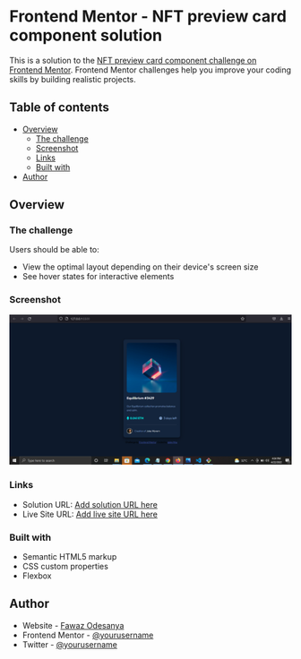 # Frontend Mentor - NFT preview card component solution

This is a solution to the [NFT preview card component challenge on Frontend Mentor](https://www.frontendmentor.io/challenges/nft-preview-card-component-SbdUL_w0U). Frontend Mentor challenges help you improve your coding skills by building realistic projects. 

## Table of contents

- [Overview](#overview)
  - [The challenge](#the-challenge)
  - [Screenshot](#screenshot)
  - [Links](#links)
  - [Built with](#built-with)
- [Author](#author)

## Overview

### The challenge

Users should be able to:

- View the optimal layout depending on their device's screen size
- See hover states for interactive elements

### Screenshot

![](images/Screenshot.png)


### Links

- Solution URL: [Add solution URL here](https://github.com/devWaz/NFT-card)
- Live Site URL: [Add live site URL here](https://waznftcard.netlify.app/)


### Built with

- Semantic HTML5 markup
- CSS custom properties
- Flexbox

## Author

- Website - [Fawaz Odesanya](https://github.com/devWaz)
- Frontend Mentor - [@yourusername](https://www.frontendmentor.io/profile/devWaz)
- Twitter - [@yourusername](https://www.twitter.com/0xGxd)